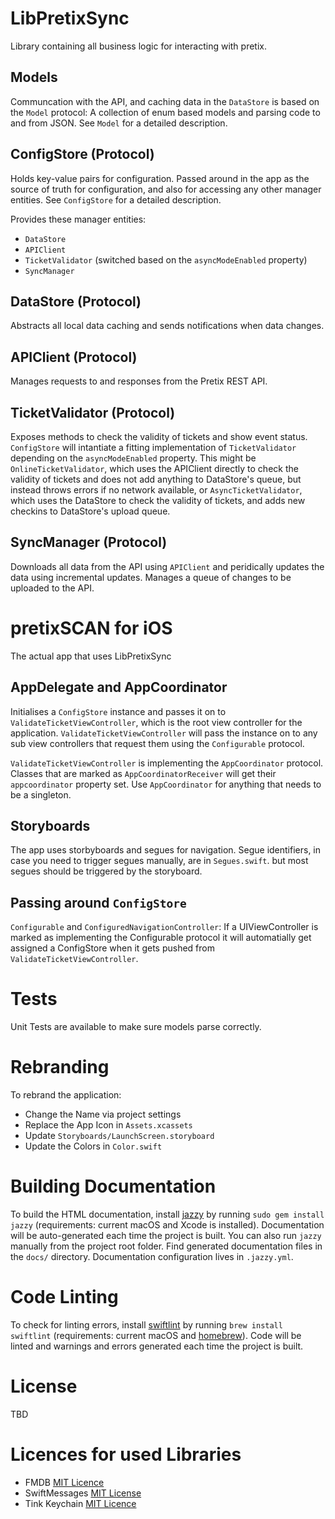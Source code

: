 # LibPretixSync
Library containing all business logic for interacting with pretix.

## Models
Communcation with the API, and caching data in the `DataStore` is based on the `Model` protocol: A collection of enum based models and parsing code to and from JSON. See  `Model` for a detailed description.  

## ConfigStore (Protocol)
Holds key-value pairs for configuration. Passed around in the app as the source of truth for configuration, and also for accessing any other manager entities. See  `ConfigStore` for a detailed description.  

Provides these manager entities: 
- `DataStore`
- `APIClient`
- `TicketValidator` (switched based on the `asyncModeEnabled` property)
- `SyncManager`

## DataStore (Protocol)
Abstracts all local data caching and sends notifications when data changes.

## APIClient (Protocol)
Manages requests to and responses from the Pretix REST API. 

## TicketValidator (Protocol)
Exposes methods to check the validity of tickets and show event status. `ConfigStore` will intantiate a fitting implementation of `TicketValidator` depending on the   `asyncModeEnabled` property. This might be `OnlineTicketValidator`, which uses the APIClient directly to check the validity of tickets and does not add anything to DataStore's queue, but instead throws errors if no network available, or `AsyncTicketValidator`, which uses the DataStore to check the validity of tickets, and adds new checkins to DataStore's upload queue.

## SyncManager (Protocol)
Downloads all data from the API using `APIClient` and peridically updates the data using incremental updates. Manages a queue of changes to be uploaded to the API.

# pretixSCAN for iOS
The actual app that uses LibPretixSync

## AppDelegate and AppCoordinator
Initialises a `ConfigStore` instance and passes it on to `ValidateTicketViewController`, which is the root view controller for the application.   `ValidateTicketViewController` will pass the instance on to any sub view controllers that request them using the `Configurable` protocol.

`ValidateTicketViewController` is implementing the `AppCoordinator` protocol. Classes that are marked as `AppCoordinatorReceiver` will get their `appcoordinator` property set. Use `AppCoordinator` for anything that needs to be a singleton. 

## Storyboards
The app uses storbyboards and segues for navigation. Segue identifiers, in case you need to trigger segues manually, are in `Segues.swift`. but most segues should be triggered by the storyboard. 

## Passing around `ConfigStore`
`Configurable` and `ConfiguredNavigationController`: If a UIViewController is marked as implementing the Configurable protocol it will automatially get assigned a ConfigStore when it gets pushed from `ValidateTicketViewController`.

# Tests
Unit Tests are available to make sure models parse correctly.

# Rebranding 
To rebrand the application:

- Change the Name via project settings
- Replace the App Icon in `Assets.xcassets`
- Update `Storyboards/LaunchScreen.storyboard`
- Update the Colors in `Color.swift`

# Building Documentation
To build the HTML documentation, install [jazzy](https://github.com/realm/jazzy) by running `sudo gem install jazzy` (requirements: current macOS and Xcode is installed). Documentation will be auto-generated each time the project is built. You can also run `jazzy` manually from the project root folder. Find generated documentation files in the `docs/` directory. Documentation configuration lives in `.jazzy.yml`.

# Code Linting
To check for linting errors, install [swiftlint](https://github.com/realm/swiftlint) by running `brew install swiftlint` (requirements: current macOS and [homebrew](brew.sh)). Code will be linted and warnings and errors generated each time the project is built.

# License 
TBD

# Licences for used Libraries

- FMDB [MIT Licence](https://github.com/ccgus/fmdb/blob/master/LICENSE.txt)
- SwiftMessages [MIT License](https://github.com/SwiftKickMobile/SwiftMessages/blob/master/LICENSE.md)
- Tink Keychain [MIT Licence](https://github.com/tink-ab/Keychain/blob/master/LICENSE)
